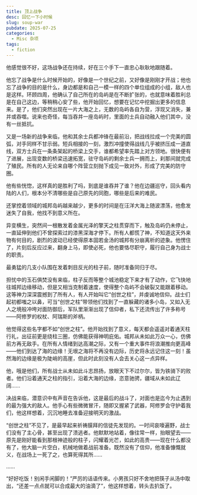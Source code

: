 ```yaml
---
title: 顶上战争
desc: 回忆一下小时候
slug: soup-war
pubdate: 2025-07-25
categories:
  - Misc 杂项
tags:
  - fiction
---
```


他感觉很不好，这场战争还在持续，好在三个手下一直忠心耿耿地跟随着。

他忘了战争是什么时候开始的，好像是一个世纪之前，又好像是刚刚才开战；他也忘了战争的目的是什么，身边都是和自己一模一样的四个单位组成的小组，敌人也是这样。环顾四周，他确认了自己所在的岛屿是在不断扩张的，也就意味着胜利总是在自己这边，等稍稍心安了些，他开始回忆，想要在记忆中挖掘出更多的信息来。是了，他们突然出现在一片大海之上，无数的岛屿各自为营，浮现又消失，兼并或吞噬。说来也奇怪，每当吞并一座岛屿时，里面的士兵自动融入他们其中，没有一丝抵抗。

又是一场新的战争来临，他和其余士兵都冲锋在最前沿，把战线拉成一个完美的圆弧，对手同样不甘示弱。短兵相接的一刻，激烈冲撞使得战线几乎被挤压成一道直线，双方士兵在一条条架起的桥梁上交手，谁都希望率先踏上对方领地。很快便有了进展，出现变数的桥梁迅速拓宽，驻守岛屿的剩余士兵一拥而上，刹那间就完成了殖民。所有的人无论来自哪个阵营立刻抛下成见一致对外，形成了完美的防守圈。

他有些恍惚，这样真的是胜利了吗，到底是谁吞并了谁？他在边疆巡守，回头看内陆的人们，根本分不清哪些是自己原先的同胞，哪些是后来的难民。

还掌控着领域的城邦岛屿越来越少，更多的时间是在汪洋大海上随波漂荡，他愈发迷失了自我，他找不到意义所在。

异变横生，突然间一根散发着金属光泽的擎天之柱贯穿而下，触及岛屿仍未停止，一直延伸到他们不曾探索过的漆黑深海才停下。所有人都慌了神，不知道这天外来物有何目的，剧烈的波动已经使得原本固若金汤的城邦有分崩离析的迹象。他愣住了，片刻后反应过来，翻身上马，即使必死，他也要恪尽职守，履行自己身为战士的职责。

最勇猛的几支小队围在发着刺目反光的柱子前，随时准备同归于尽。

担忧中的玉石俱焚没有来临，柱子反而等整个城池稳定下来才有了动作，它飞快地往城邦边缘移动，但是又相当克制着速度，使得整个岛屿不会破裂又能跟着移动。这等神力深深震撼到了所有人，有人开始叫它“创世之柱”，并虔诚地信仰。战士们起初都嗤之以鼻，可当“创世之柱”带领他们找到了一直躲藏的诸多小岛，又如入无人之境般冲垮对面防御后，军队里渐渐出现了信仰者，私下还流传出了许多称号——阿修罗的权杖、阿瑞斯的斧柄。

他觉得这些名字都不如“创世之柱”。他开始找到了意义，每天都会遥遥对着通天柱行礼，出征前更是绕柱三圈，仿佛能获得神明庇佑。城邦从未如此万众一心，仿佛前方再无敌手。在所有人情绪到达高潮之际，又有一个重大事件将浪潮推向更高峰——他们到达了海的边缘！无垠之海将不再没有边际，历史将永远记住这一刻！虽然海的边缘是极为陡峭的高崖，但此时此刻没有人会去关心这一点异样。

他，哦是他们，所有战士从未如此斗志昂扬，放眼天下不过尔尔，皆为铁骑下的败者。他们沿着通天之柱的指引，沿着大海的边缘，恣意驰骋，疆域从未如此辽阔……

决战来临，潜意识中有声音在告诉他，这是最后的战斗了，对面也是迄今为止遇到的最为强大的敌人。他手心有些微微冒汗，随即又握紧了武器，阿修罗会守护着我们，他这样想着，沉沉地睡去准备迎接明天的激战。

“创世之柱”不见了，是最早起来祈祷膜拜的信徒先发现的。一时间哀嚎遍野，战士们没有了主心骨，甚至出现了溃逃者。他默默地站着，像往常一样，抬眼望去——原先是刚好能看到那根神迹般的柱子，闪耀着光芒，如此的高贵——现在什么都没有了，他大脑一片空白，机械地做着战前准备。既然没有了信仰，他准备慷慨就义，在战场上一死了之，也算死得其所……

……

“好好吃饭！别闲手闲脚的！”严厉的话语传来。小男孩只好不舍地把筷子从汤中取出，“还差一点点就可以合成最大的油滴了”，他这样想着，转头去扒饭了。
